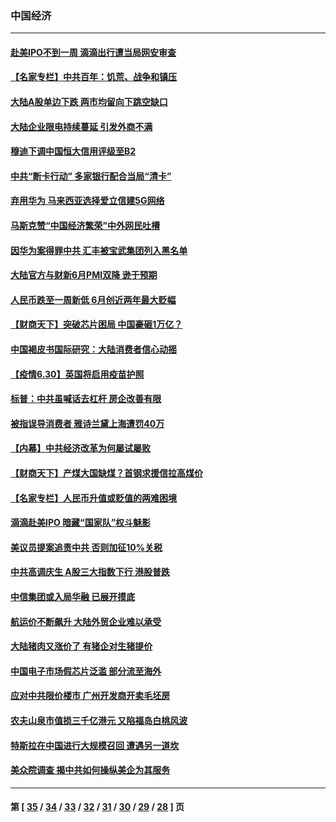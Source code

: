 ### 中国经济
---
#### [赴美IPO不到一周 滴滴出行遭当局网安审查](../../pages/ncid283/n13063791.md) 
#### [【名家专栏】中共百年：饥荒、战争和镇压](../../pages/ncid283/n13062268.md) 
#### [大陆A股单边下跌 两市均留向下跳空缺口](../../pages/ncid283/n13062860.md) 
#### [大陆企业限电持续蔓延 引发外商不满](../../pages/ncid283/n13062006.md) 
#### [穆迪下调中国恒大信用评级至B2](../../pages/ncid283/n13059997.md) 
#### [中共“断卡行动” 多家银行配合当局“清卡”](../../pages/ncid283/n13061702.md) 
#### [弃用华为 马来西亚选择爱立信建5G网络](../../pages/ncid283/n13060911.md) 
#### [马斯克赞“中国经济繁荣”中外网民吐槽](../../pages/ncid283/n13060927.md) 
#### [因华为案得罪中共 汇丰被宝武集团列入黑名单](../../pages/ncid283/n13059151.md) 
#### [大陆官方与财新6月PMI双降 逊于预期](../../pages/ncid283/n13059528.md) 
#### [人民币跌至一周新低 6月创近两年最大贬幅](../../pages/ncid283/n13059238.md) 
#### [【财商天下】突破芯片困局 中国豪砸1万亿？](../../pages/ncid283/n13058680.md) 
#### [中国褐皮书国际研究：大陆消费者信心动摇](../../pages/ncid283/n13057789.md) 
#### [【疫情6.30】英国将启用疫苗护照](../../pages/ncid283/n13057930.md) 
#### [标普：中共虽喊话去杠杆 房企改善有限](../../pages/ncid283/n13057462.md) 
#### [被指误导消费者 雅诗兰黛上海遭罚40万](../../pages/ncid283/n13056910.md) 
#### [【内幕】中共经济改革为何屡试屡败](../../pages/ncid283/n13053901.md) 
#### [【财商天下】产煤大国缺煤？首钢求援信拉高煤价](../../pages/ncid283/n13056400.md) 
#### [【名家专栏】人民币升值或贬值的两难困境](../../pages/ncid283/n13054458.md) 
#### [滴滴赴美IPO 暗藏“国家队”权斗魅影](../../pages/ncid283/n13040013.md) 
#### [美议员提案追责中共 否则加征10%关税](../../pages/ncid283/n13056392.md) 
#### [中共高调庆生 A股三大指数下行 港股普跌](../../pages/ncid283/n13056264.md) 
#### [中信集团或入局华融 已展开摸底](../../pages/ncid283/n13056065.md) 
#### [航运价不断飙升 大陆外贸企业难以承受](../../pages/ncid283/n13055386.md) 
#### [大陆猪肉又涨价了 有猪企对生猪提价](../../pages/ncid283/n13054680.md) 
#### [中国电子市场假芯片泛滥 部分流至海外](../../pages/ncid283/n13054328.md) 
#### [应对中共限价楼市 广州开发商开卖毛坯房](../../pages/ncid283/n13054487.md) 
#### [农夫山泉市值损三千亿港元 又陷福岛白桃风波](../../pages/ncid283/n13054091.md) 
#### [特斯拉在中国进行大规模召回 遭遇另一道坎](../../pages/ncid283/n13053896.md) 
#### [美众院调查 揭中共如何操纵美企为其服务](../../pages/ncid283/n13053664.md) 

---
#### 第 [ [35](./35.md) / [34](./34.md) / [33](./33.md) / [32](./32.md) / [31](./31.md) / [30](./30.md) / [29](./29.md) / [28](./28.md) ] 页
